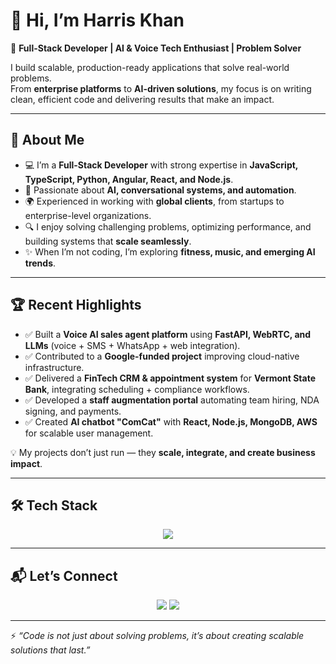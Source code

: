 # 👋 Hi, I’m Harris Khan  

🚀 **Full-Stack Developer | AI & Voice Tech Enthusiast | Problem Solver**  

I build scalable, production-ready applications that solve real-world problems.  
From **enterprise platforms** to **AI-driven solutions**, my focus is on writing clean, efficient code and delivering results that make an impact.  

---

## 🙋 About Me  

- 💻 I’m a **Full-Stack Developer** with strong expertise in **JavaScript, TypeScript, Python, Angular, React, and Node.js**.  
- 🧠 Passionate about **AI, conversational systems, and automation**.  
- 🌍 Experienced in working with **global clients**, from startups to enterprise-level organizations.  
- 🔍 I enjoy solving challenging problems, optimizing performance, and building systems that **scale seamlessly**.  
- ✨ When I’m not coding, I’m exploring **fitness, music, and emerging AI trends**.  

---

## 🏆 Recent Highlights  

- ✅ Built a **Voice AI sales agent platform** using **FastAPI, WebRTC, and LLMs** (voice + SMS + WhatsApp + web integration).  
- ✅ Contributed to a **Google-funded project** improving cloud-native infrastructure.  
- ✅ Delivered a **FinTech CRM & appointment system** for **Vermont State Bank**, integrating scheduling + compliance workflows.  
- ✅ Developed a **staff augmentation portal** automating team hiring, NDA signing, and payments.  
- ✅ Created **AI chatbot "ComCat"** with **React, Node.js, MongoDB, AWS** for scalable user management.  

💡 My projects don’t just run — they **scale, integrate, and create business impact**.  

---

## 🛠 Tech Stack  

<p align="center">
  <img src="https://skillicons.dev/icons?i=ts,js,python,angular,react,nextjs,nodejs,express,fastapi,mongodb,aws,git,docker,postgresql,mysql,html,css,scss,tailwind" />
</p>

---

## 📬 Let’s Connect  

<p align="center">
  <a href="https://www.linkedin.com/in/harisullahkhan"><img src="https://img.shields.io/badge/-LinkedIn-blue?style=for-the-badge&logo=linkedin" /></a>
  <a href="mailto:harisullahkhan99.com"><img src="https://img.shields.io/badge/-Email-red?style=for-the-badge&logo=gmail&logoColor=white" /></a>
</p>  

---

⚡ *“Code is not just about solving problems, it’s about creating scalable solutions that last.”*  
